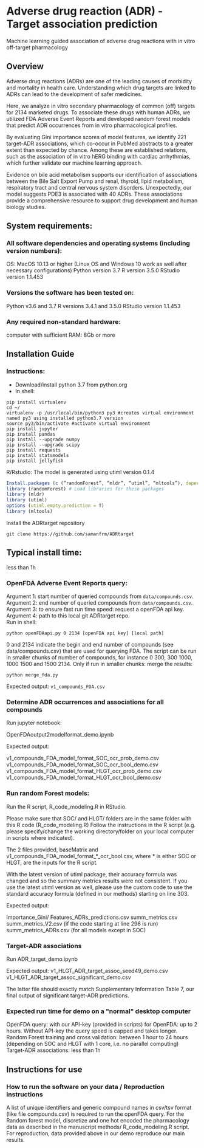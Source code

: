 # Adverse drug reaction (ADR) - Target association prediction
Machine learning guided association of adverse drug reactions with in vitro off-target pharmacology 

## Overview
Adverse drug reactions (ADRs) are one of the leading causes of morbidity and mortality in health care. Understanding which drug targets are linked to ADRs can lead to the development of safer medicines. 

Here, we analyze in vitro secondary pharmacology of common (off) targets for 2134 marketed drugs. To associate these drugs with human ADRs, we utilized FDA Adverse Event Reports and developed random forest models that predict ADR occurrences from in vitro pharmacological profiles. 

By evaluating Gini importance scores of model features, we identify 221 target-ADR associations, which co-occur in PubMed abstracts to a greater extent than expected by chance. Among these are established relations, such as the association of in vitro hERG binding with cardiac arrhythmias, which further validate our machine learning approach. 

Evidence on bile acid metabolism supports our identification of associations between the Bile Salt Export Pump and renal, thyroid, lipid metabolism, respiratory tract and central nervous system disorders. Unexpectedly, our model suggests PDE3 is associated with 40 ADRs. These associations provide a comprehensive resource to support drug development and human biology studies.

## System requirements: 

### All software dependencies and operating systems (including version numbers):
OS: MacOS 10.13 or higher  (Linux OS and Windows 10 work as well after necessary configurations)
Python version 3.7
R version 3.5.0
RStudio version 1.1.453

### Versions the software has been tested on:
Python v3.6 and 3.7
R versions 3.4.1 and 3.5.0
RStudio version 1.1.453

### Any required non-standard hardware:
computer with sufficient RAM: 8Gb or more

## Installation Guide

### Instructions:

- Download/install python 3.7 from python.org
- In shell:
```shell
pip install virtualenv
cd ~/
virtualenv -p /usr/local/bin/python3 py3 #creates virtual environment named py3 using installed python3.7 version
source py3/bin/activate #activate virtual environment
pip install jupyter
pip install pandas
pip install --upgrade numpy
pip install --upgrade scipy
pip install requests
pip install statsmodels
pip install jellyfish
```
R/Rstudio:
The model is generated using utiml version 0.1.4
```R
Install.packages (c (“randomForest”, “mldr”, “utiml”, “mltools”), dependencies = T) 
library (randomForest) # Load libraries for these packages
library (mldr)
library (utiml)
options (utiml.empty.prediction = T)
library (mltools)
```

Install the ADRtarget repository
```
git clone https://github.com/samanfrm/ADRtarget
```

## Typical install time: 
less than 1h


### OpenFDA Adverse Event Reports query:
Argument 1: start number of queried compounds from `data/compounds.csv`.  
Argument 2: end number of queried compounds from `data/compounds.csv`.  
Argument 3: to ensure fast run time speed: request a openFDA api key.  
Argument 4: path to this local git ADRtarget repo.  
Run in shell:
```shell
python openFDAapi.py 0 2134 [openFDA api key] [local path]
```
0 and 2134 indicate the begin and end number of compounds (see data/compounds.csv) that are used for querying FDA. The script can be run in smaller chunks of number of compounds, for instance 0 300, 300 1000, 1000 1500 and 1500 2134.
Only if run in smaller chunks: merge the results:
```shell
python merge_fda.py
```

Expected output:
`v1_compounds_FDA.csv`

### Determine ADR occurrences and associations for all compounds 

Run  jupyter notebook:

OpenFDAoutput2modelformat_demo.ipynb

Expected output:

v1_compounds_FDA_model_format_SOC_ocr_prob_demo.csv
v1_compounds_FDA_model_format_SOC_ocr_bool_demo.csv
v1_compounds_FDA_model_format_HLGT_ocr_prob_demo.csv
v1_compounds_FDA_model_format_HLGT_ocr_bool_demo.csv

### Run random Forest models:
Run the R script, R_code_modeling.R in RStudio.

Please make sure that SOC/ and HLGT/ folders are in the same folder with this R code (R_code_modeling.R)
Follow the instructions in the R script (e.g. please specify/change the working directory/folder on your local computer in scripts where indicated).

The 2 files provided, baseMatrix and v1_compounds_FDA_model_format_*_ocr_bool.csv, where * is either SOC or HLGT, are the inputs for the R script.

With the latest version of utiml package, their accuracy formula was changed and so the summary metrics results were not consistent. If you use the latest utiml version as well, please use the custom code to use the standard accuracy formula (defined in our methods) starting on line 303.

Expected output:

Importance_Gini/
Features_ADRs_predictions.csv
summ_metrics.csv
summ_metrics_V2.csv (if the code starting at line 296 is run)
summ_metrics_ADRs.csv (for all models except in SOC)

### Target-ADR associations
Run ADR_target_demo.ipynb

Expected output:
v1_HLGT_ADR_target_assoc_seed49_demo.csv
v1_HLGT_ADR_target_assoc_significant_demo.csv

The latter file should exactly match Supplementary Information Table 7, our final output of significant target-ADR predictions.

### Expected run time for demo on a "normal" desktop computer
OpenFDA query: with our API-key (provided in scripts) for OpenFDA: up to 2 hours. Without API-key the query speed is capped and takes longer.  
Random Forest training and cross validation: between 1 hour to 24 hours (depending on SOC and HLGT with 1 core, i.e. no parallel computing)
Target-ADR associations: less than 1h

## Instructions for use
### How to run the software on your data / Reproduction instructions
A list of unique identifiers and generic compound names in csv/tsv format (like file compounds.csv) is required to run the openFDA query. For the Random forest model, discretize and one hot encoded the pharmacology data as described in the manuscript methods/ R_code_modeling.R script.
For reproduction, data provided above in our demo reproduce our main results. 



